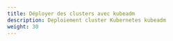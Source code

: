 ```yaml
---
title: Déployer des clusters avec kubeadm
description: Deploiement cluster Kubernetes kubeadm 
weight: 30
---
```

